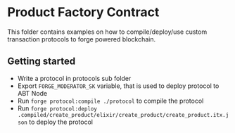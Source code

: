 # Product Factory Contract

This folder contains examples on how to compile/deploy/use custom transaction protocols to forge powered blockchain.

## Getting started

- Write a protocol in protocols sub folder
- Export `FORGE_MODERATOR_SK` variable, that is used to deploy protocol to ABT Node
- Run `forge protocol:compile ./protocol` to compile the protocol
- Run `forge protocol:deploy .compiled/create_product/elixir/create_product/create_product.itx.json` to deploy the protocol
